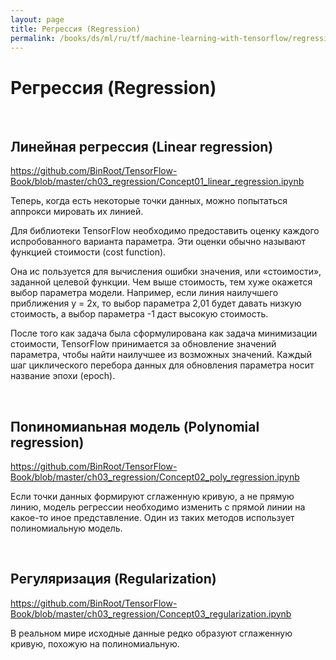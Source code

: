 ```yaml
---
layout: page
title: Регрессия (Regression)
permalink: /books/ds/ml/ru/tf/machine-learning-with-tensorflow/regression/
---
```


# Регрессия (Regression)

<br/>

## Линейная регрессия (Linear regression)

https://github.com/BinRoot/TensorFlow-Book/blob/master/ch03_regression/Concept01_linear_regression.ipynb

Теперь, когда есть некоторые точки данных, можно попытаться аппрокси­
мировать их линией.

Для библиотеки TensorFlow необ­ходимо предоставить оценку каждого испробованного варианта параметра. Эти оценки обычно называют функцией стоимости (cost function).

Она ис­ пользуется для вычисления ошибки значения, или «стоимости», заданной целевой функции. Чем выше стоимость, тем хуже окажется выбор параметра модели. Например, если линия наилучшего приближения у = 2х, то выбор параметра 2,01 будет давать низкую стоимость, а выбор параметра
-1 даст высокую стоимость.

После того как задача была сформулирована как задача минимизации стои­мости, TensorFlow принимается за обновление значений параметра, чтобы найти наилучшее из возможных зна­чений. Каждый шаг циклического перебора данных для обновления параметра носит название эпохи (epoch).

<br/>

## Поnиномиаnьная модель (Polynomial regression)

https://github.com/BinRoot/TensorFlow-Book/blob/master/ch03_regression/Concept02_poly_regression.ipynb

Если точки данных формируют сглаженную кривую, а не прямую линию, модель регрессии необходимо изменить с прямой линии на какое-то иное представление. Один из таких методов использует полиномиальную модель.

<br/>

## Регуляризация (Regularization)

https://github.com/BinRoot/TensorFlow-Book/blob/master/ch03_regression/Concept03_regularization.ipynb

В реальном мире исходные данные редко образуют сглаженную кривую, по­хожую на полиномиальную.
